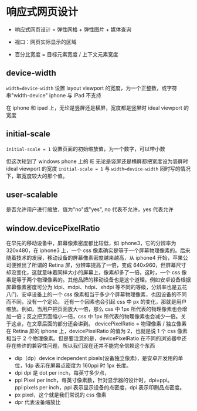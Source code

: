 # 响应式网页设计

- 响应式网页设计 = 弹性网格 + 弹性图片 + 媒体查询

- 视口：网页实际显示的区域

- 百分比宽度 = 目标元素宽度 / 上下文元素宽度

## device-width

`width=device-width` 设置 layout viewport 的宽度，为一个正整数，或字符串"width-device"
iphone 与 iPad 不支持

在 iphone 和 ipad 上，无论是竖屏还是横屏，宽度都是竖屏时 ideal viewport 的宽度

## initial-scale

`initial-scale = 1` 设置页面的初始缩放值，为一个数字，可以带小数

但这次轮到了 windows phone 上的 IE 无论是竖屏还是横屏都把宽度设为竖屏时 ideal viewport 的宽度
`initial-scale = 1` 与 `width=device-width` 同时写的情况下，取宽度较大的那个值。

## user-scalable

是否允许用户进行缩放，值为"no"或"yes", no 代表不允许，yes 代表允许

## window.devicePixelRatio

在早先的移动设备中，屏幕像素密度都比较低，如 iphone3，它的分辨率为 320x480，在 iphone3 上，一个 css 像素确实是等于一个屏幕物理像素的。后来随着技术的发展，移动设备的屏幕像素密度越来越高，从 iphone4 开始，苹果公司便推出了所谓的 Retina 屏，分辨率提高了一倍，变成 640x960，但屏幕尺寸却没变化，这就意味着同样大小的屏幕上，像素却多了一倍，这时，一个 css 像素是等于两个物理像素的。其他品牌的移动设备也是这个道理。例如安卓设备根据屏幕像素密度可分为 ldpi、mdpi、hdpi、xhdpi 等不同的等级，分辨率也是五花八门，安卓设备上的一个 css 像素相当于多少个屏幕物理像素，也因设备的不同而不同，没有一个定论。
还有一个因素也会引起 css 中 px 的变化，那就是用户缩放。例如，当用户把页面放大一倍，那么 css 中 1px 所代表的物理像素也会增加一倍；反之把页面缩小一倍，css 中 1px 所代表的物理像素也会减少一倍。关于这点，在文章后面的部分还会讲到。
devicePixelRatio = 物理像素 / 独立像素
在 Retina 屏的 iphone 上，devicePixelRatio 的值为 2，也就是说 1 个 css 像素相当于 2 个物理像素。但是要注意的是，devicePixelRatio 在不同的浏览器中还存在些许的兼容性问题，所以我们现在还并不能完全信赖这个东西

- dip（dp）device independent pixels(设备独立像素)，是安卓开发用的单位，1dp 表示在屏幕点密度为 160ppi 时 1px 长度。
- dpi dpi 是 dot per inch，每英寸多少点，
- ppi Pixel per inch，每英寸像素数，针对显示器的设计时，dpi=ppi。ppi:pixels per inch，ppi 表示显示设备的点密度，dpi 表示印刷品点密度。
- px pixel，这个就是我们常说的 css 像素
- dpr 代表设备缩放比
